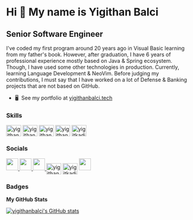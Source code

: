 Hi 👋 My name is Yigithan Balci
===============================

Senior Software Engineer
------------------------

I've coded my first program around 20 years ago in Visual Basic learning from my father's book. However, after graduation, I have 6 years of professional experience mostly based on Java & Spring ecosystem. Though, I have used some other technologies in production. Currently, learning Language Development & NeoVim. Before judging my contributions, I must say that I have worked on a lot of Defense & Banking projects that are not based on GitHub. 

* 🖥️  See my portfolio at [yigithanbalci.tech](http://yigithanbalci.github.io/)

### Skills


<p align="left">
<a href="https://twitter.com/yigithanbalci" target="blank"><img align="center" src="https://raw.githubusercontent.com/rahuldkjain/github-profile-readme-generator/master/src/images/icons/Social/twitter.svg" alt="yigithanbalci" height="30" width="40" /></a>
<a href="https://linkedin.com/in/yigithanbalci" target="blank"><img align="center" src="https://raw.githubusercontent.com/rahuldkjain/github-profile-readme-generator/master/src/images/icons/Social/linked-in-alt.svg" alt="yigithanbalci" height="30" width="40" /></a>
<a href="https://stackoverflow.com/users/yigithanbalci" target="blank"><img align="center" src="https://raw.githubusercontent.com/rahuldkjain/github-profile-readme-generator/master/src/images/icons/Social/stack-overflow.svg" alt="yigithanbalci" height="30" width="40" /></a>
<a href="https://medium.com/yigithanbalci" target="blank"><img align="center" src="https://raw.githubusercontent.com/rahuldkjain/github-profile-readme-generator/master/src/images/icons/Social/medium.svg" alt="yigithanbalci" height="30" width="40" /></a>
<a href="https://www.leetcode.com/yigitkadir" target="blank"><img align="center" src="https://raw.githubusercontent.com/rahuldkjain/github-profile-readme-generator/master/src/images/icons/Social/leet-code.svg" alt="yigitkadir" height="30" width="40" /></a>
</p>


### Socials

<p align="left"> <a href="https://www.github.com/yigithanbalci" target="_blank" rel="noreferrer"> <picture> <source media="(prefers-color-scheme: dark)" srcset="https://raw.githubusercontent.com/danielcranney/readme-generator/main/public/icons/socials/github-dark.svg" /> <source media="(prefers-color-scheme: light)" srcset="https://raw.githubusercontent.com/danielcranney/readme-generator/main/public/icons/socials/github.svg" /> <img src="https://raw.githubusercontent.com/danielcranney/readme-generator/main/public/icons/socials/github.svg" width="32" height="32" /> </picture> </a> <a href="https://www.linkedin.com/in/yigithanbalci" target="_blank" rel="noreferrer"> <picture> <source media="(prefers-color-scheme: dark)" srcset="https://raw.githubusercontent.com/danielcranney/readme-generator/main/public/icons/socials/linkedin-dark.svg" /> <source media="(prefers-color-scheme: light)" srcset="https://raw.githubusercontent.com/danielcranney/readme-generator/main/public/icons/socials/linkedin.svg" /> <img src="https://raw.githubusercontent.com/danielcranney/readme-generator/main/public/icons/socials/linkedin.svg" width="32" height="32" /> </picture> </a> <a href="http://www.medium.com/yigithanbalci" target="_blank" rel="noreferrer"> <picture> <source media="(prefers-color-scheme: dark)" srcset="https://raw.githubusercontent.com/danielcranney/readme-generator/main/public/icons/socials/medium-dark.svg" /> <source media="(prefers-color-scheme: light)" srcset="https://raw.githubusercontent.com/danielcranney/readme-generator/main/public/icons/socials/medium.svg" /> <img src="https://raw.githubusercontent.com/danielcranney/readme-generator/main/public/icons/socials/medium.svg" width="32" height="32" /> </picture> </a> <a href="https://stackoverflow.com/users/yigithanbalci" target="blank"><img align="center" src="https://raw.githubusercontent.com/rahuldkjain/github-profile-readme-generator/master/src/images/icons/Social/stack-overflow.svg" alt="yigithanbalci" height="30" width="40" /></a>
<a href="https://www.leetcode.com/yigitkadir" target="blank"><img align="center" src="https://raw.githubusercontent.com/rahuldkjain/github-profile-readme-generator/master/src/images/icons/Social/leet-code.svg" alt="yigitkadir" height="30" width="40" /></a> <a href="https://www.x.com/yigithanbalci" target="_blank" rel="noreferrer"> <picture> <source media="(prefers-color-scheme: dark)" srcset="https://raw.githubusercontent.com/danielcranney/readme-generator/main/public/icons/socials/twitter-dark.svg" /> <source media="(prefers-color-scheme: light)" srcset="https://raw.githubusercontent.com/danielcranney/readme-generator/main/public/icons/socials/twitter.svg" /> <img src="https://raw.githubusercontent.com/danielcranney/readme-generator/main/public/icons/socials/twitter.svg" width="32" height="32" /> </picture> </a></p>

### Badges

<b>My GitHub Stats</b>

<a href="http://www.github.com/yigithanbalci"><img src="https://github-readme-stats.vercel.app/api?username=yigithanbalci&show_icons=true&hide=&title_color=0891b2&text_color=ffffff&icon_color=0891b2&bg_color=1c1917&hide_border=true&show_icons=true" alt="yigithanbalci's GitHub stats" /></a>
